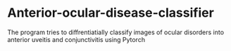 # Anterior-ocular-disease-classifier
The program tries to diffrentiatially classify images of ocular disorders into anterior uveitis and conjunctivitis using Pytorch
